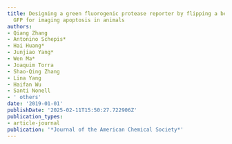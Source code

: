 ```yaml
---
title: Designing a green fluorogenic protease reporter by flipping a beta strand of
  GFP for imaging apoptosis in animals
authors:
- Qiang Zhang
- Antonino Schepis*
- Hai Huang*
- Junjiao Yang*
- Wen Ma*
- Joaquim Torra
- Shao-Qing Zhang
- Lina Yang
- Haifan Wu
- Santi Nonell
- ' others'
date: '2019-01-01'
publishDate: '2025-02-11T15:50:27.722906Z'
publication_types:
- article-journal
publication: '*Journal of the American Chemical Society*'
---
```

